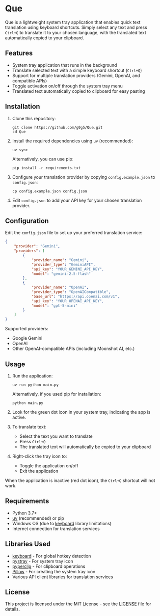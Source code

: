 # Que

Que is a lightweight system tray application that enables quick text translation using keyboard shortcuts. Simply select any text and press `Ctrl+Q` to translate it to your chosen language, with the translated text automatically copied to your clipboard.

## Features

- System tray application that runs in the background
- Translate selected text with a simple keyboard shortcut (`Ctrl+Q`)
- Support for multiple translation providers (Gemini, OpenAI, and compatible APIs)
- Toggle activation on/off through the system tray menu
- Translated text automatically copied to clipboard for easy pasting

## Installation

1. Clone this repository:
   ```
   git clone https://github.com/g0g5/Que.git
   cd Que
   ```

2. Install the required dependencies using `uv` (recommended):
   ```
   uv sync
   ```

   Alternatively, you can use pip:
   ```
   pip install -r requirements.txt
   ```

3. Configure your translation provider by copying `config.example.json` to `config.json`:
   ```
   cp config.example.json config.json
   ```

4. Edit `config.json` to add your API key for your chosen translation provider.

## Configuration

Edit the `config.json` file to set up your preferred translation service:

```json
{
    "provider": "Gemini",
    "providers": [
        {
            "provider_name": "Gemini",
            "provider_type": "GeminiAPI",
            "api_key": "YOUR_GEMINI_API_KEY",
            "model": "gemini-2.5-flash"
        },
        {
            "provider_name": "OpenAI",
            "provider_type": "OpenAICompatible",
            "base_url": "https://api.openai.com/v1",
            "api_key": "YOUR_OPENAI_API_KEY",
            "model": "gpt-5-mini"
        }
    ]
}
```

Supported providers:
- Google Gemini
- OpenAI
- Other OpenAI-compatible APIs (including Moonshot AI, etc.)

## Usage

1. Run the application:
   ```
   uv run python main.py
   ```

   Alternatively, if you used pip for installation:
   ```
   python main.py
   ```

2. Look for the green dot icon in your system tray, indicating the app is active.

3. To translate text:
   - Select the text you want to translate
   - Press `Ctrl+Q`
   - The translated text will automatically be copied to your clipboard

4. Right-click the tray icon to:
   - Toggle the application on/off
   - Exit the application

When the application is inactive (red dot icon), the `Ctrl+Q` shortcut will not work.

## Requirements

- Python 3.7+
- [uv](https://github.com/astral-sh/uv) (recommended) or pip
- Windows OS (due to [keyboard](https://github.com/boppreh/keyboard) library limitations)
- Internet connection for translation services

## Libraries Used

- [keyboard](https://github.com/boppreh/keyboard) - For global hotkey detection
- [pystray](https://github.com/moses-palmer/pystray) - For system tray icon
- [pyperclip](https://github.com/asweigart/pyperclip) - For clipboard operations
- [Pillow](https://python-pillow.org/) - For creating the system tray icon
- Various API client libraries for translation services

## License

This project is licensed under the MIT License - see the [LICENSE](LICENSE) file for details.